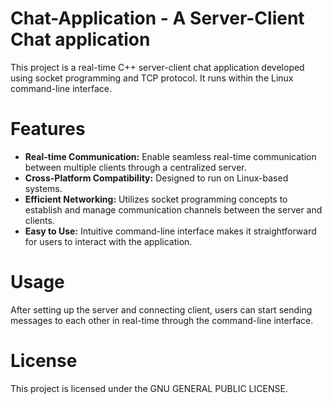 # Chat-Application - A Server-Client Chat application
This project is a real-time C++ server-client chat application developed using socket programming and TCP protocol. It runs within the Linux command-line interface.

# Features
- **Real-time Communication:** Enable seamless real-time communication between multiple clients through a centralized server.
- **Cross-Platform Compatibility:** Designed to run on Linux-based systems.
- **Efficient Networking:** Utilizes socket programming concepts to establish and manage communication channels between the server and clients.
- **Easy to Use:** Intuitive command-line interface makes it straightforward for users to interact with the application.

# Usage
After setting up the server and connecting client, users can start sending messages to each other in real-time through the command-line interface.

# License
This project is licensed under the GNU GENERAL PUBLIC LICENSE.
